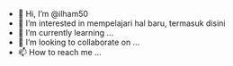 - 👋 Hi, I’m @ilham50
- 👀 I’m interested in  mempelajari hal baru, termasuk disini
- 🌱 I’m currently learning ...
- 💞️ I’m looking to collaborate on ...
- 📫 How to reach me ...

<!---
ilham50/ilham50 is a ✨ special ✨ repository because its `README.md` (this file) appears on your GitHub profile.
You can click the Preview link to take a look at your changes.
--->
